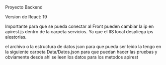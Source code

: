 Proyecto Backend


Version de React: 19

Importante para que se pueda conectar al Front
pueden cambiar la ip en apirest.js dentro de la 
carpeta servicios. Ya que el IIS local despliega ips aleatorias.

el archivo o la estructura de datos json para que pueda ser leido la tengo en la
siguiente carpeta Data/Datos.json para que puedan hacer las pruebas y obviamente desde
ahi se leen los datos para los metodos apirest
